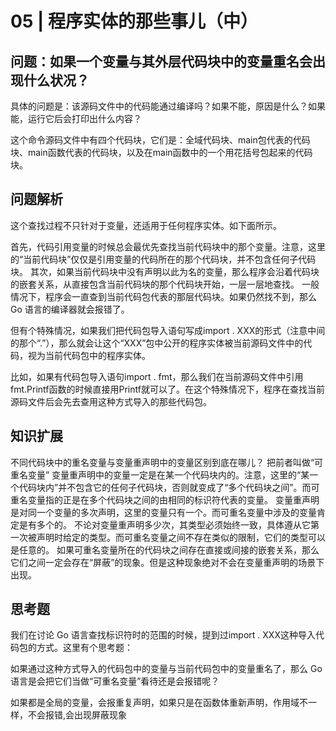 # 05 | 程序实体的那些事儿（中）

## 问题：如果一个变量与其外层代码块中的变量重名会出现什么状况？

具体的问题是：该源码文件中的代码能通过编译吗？如果不能，原因是什么？如果能，运行它后会打印出什么内容？

这个命令源码文件中有四个代码块，它们是：全域代码块、main包代表的代码块、main函数代表的代码块，以及在main函数中的一个用花括号包起来的代码块。

## 问题解析

这个查找过程不只针对于变量，还适用于任何程序实体。如下面所示。

首先，代码引用变量的时候总会最优先查找当前代码块中的那个变量。注意，这里的“当前代码块”仅仅是引用变量的代码所在的那个代码块，并不包含任何子代码块。
其次，如果当前代码块中没有声明以此为名的变量，那么程序会沿着代码块的嵌套关系，从直接包含当前代码块的那个代码块开始，一层一层地查找。
一般情况下，程序会一直查到当前代码包代表的那层代码块。如果仍然找不到，那么 Go 语言的编译器就会报错了。

但有个特殊情况，如果我们把代码包导入语句写成import . XXX的形式（注意中间的那个“.”），那么就会让这个“XXX”包中公开的程序实体被当前源码文件中的代码，视为当前代码包中的程序实体。

比如，如果有代码包导入语句import . fmt，那么我们在当前源码文件中引用fmt.Printf函数的时候直接用Printf就可以了。在这个特殊情况下，程序在查找当前源码文件后会先去查用这种方式导入的那些代码包。

## 知识扩展

不同代码块中的重名变量与变量重声明中的变量区别到底在哪儿？
把前者叫做“可重名变量”
变量重声明中的变量一定是在某一个代码块内的。注意，这里的“某一个代码块内”并不包含它的任何子代码块，否则就变成了“多个代码块之间”。而可重名变量指的正是在多个代码块之间的由相同的标识符代表的变量。
变量重声明是对同一个变量的多次声明，这里的变量只有一个。而可重名变量中涉及的变量肯定是有多个的。
不论对变量重声明多少次，其类型必须始终一致，具体遵从它第一次被声明时给定的类型。而可重名变量之间不存在类似的限制，它们的类型可以是任意的。
如果可重名变量所在的代码块之间存在直接或间接的嵌套关系，那么它们之间一定会存在“屏蔽”的现象。但是这种现象绝对不会在变量重声明的场景下出现。

## 思考题

我们在讨论 Go 语言查找标识符时的范围的时候，提到过import . XXX这种导入代码包的方式。这里有个思考题：

如果通过这种方式导入的代码包中的变量与当前代码包中的变量重名了，那么 Go 语言是会把它们当做“可重名变量”看待还是会报错呢？

如果都是全局的变量，会报重复声明，如果只是在函数体重新声明，作用域不一样，不会报错,会出现屏蔽现象